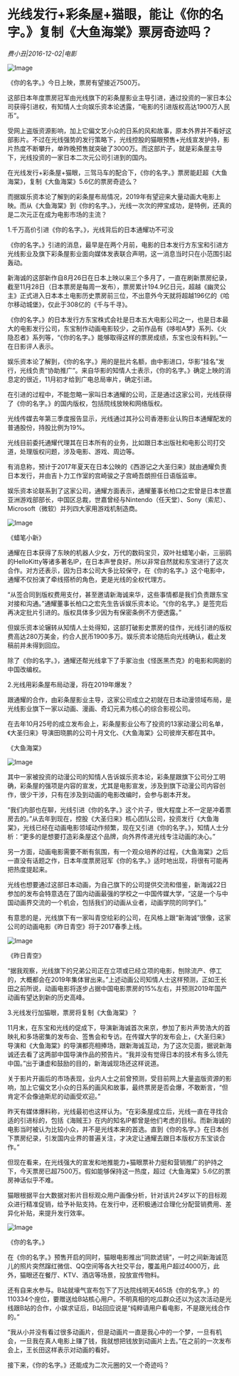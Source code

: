 # 光线发行+彩条屋+猫眼，能让《你的名字。》复制《大鱼海棠》票房奇迹吗？

*费小丑|2016-12-02|电影*

![Image](http://static.ylzbl.com/uploads/ueditor/php/upload/image/20170724/1500885690413102.jpeg)

《你的名字。》今日上映，票房有望接近7500万。

这部日本年度票房冠军由光线旗下的彩条屋影业主导引进，通过投资的一家日本公司获得引进权，有知情人士向娱乐资本论透露，“电影的引进版权高达1900万人民币”。

受网上盗版资源影响，加上它偏文艺小众的日系的风和故事，原本外界并不看好这部影片。不过在光线强势的发行策略下，光线控股的猫眼预售+光线宣发护持，影片热度不断攀升，单昨晚预售就突破了3000万。而这部片子，就是彩条屋主导下，光线投资的一家日本二次元公司引进到的国内。

在光线发行+彩条屋+猫眼，三驾马车的配合下，《你的名字。》票房能赶超《大鱼海棠》，复制《大鱼海棠》5.6亿的票房奇迹么？

而据娱乐资本论了解到的彩条屋布局情况，2019年有望迎来大量动画大电影上映。而从《大鱼海棠》到《你的名字。》，光线一次次的押宝成功，是特例，还真的是二次元正在成为电影市场的主流？

1.千万高价引进《你的名字。》，光线背后的日本通耀功不可没

《你的名字。》引进的消息，最早是在两个月前，电影的日本发行方东宝和引进方光线影业及旗下彩条屋影业面向媒体发表联合声明，这一消息当时只在小范围引起轰动。

新海诚的这部新作自8月26日在日本上映以来三个多月了，一直在刷新票房纪录，截至11月28日（日本票房是每周一发布），票房累计194.9亿日元，超越《幽灵公主》正式进入日本本土电影历史票房前三位，不出意外今天就将超越196亿的《哈尔移动城堡》，仅此于308亿的《千与千寻》。

《你的名字。》的日本发行方东宝株式会社是日本五大电影公司之一，也是日本最大的电影发行公司，东宝制作动画电影较少，之前作品有《哆啦A梦》系列、《火隐忍者》系列等，“《你的名字。》能够取得这样的票房成绩，东宝也没有料到。”一在日影评人表示。

娱乐资本论了解到，《你的名字。》用的是批片名额，由中影进口，华影“挂名”发行，光线负责“协助推广”。来自华影的知情人士表示，《你的名字。》确定上映的消息定的很近，11月初才给到广电总局审片，确定引进。

在引进的过程中，不能忽略一家叫日本通耀的公司，正是通过这家公司，光线获得了《你的名字。》的国内版权，包括院线放映和网络版权。

光线传媒去年第三季度报告显示，光线通过其孙公司香港影业认购日本通耀配发的普通股份，持股比例为19%。

光线目前委托通耀代理其在日本所有的业务，比如跟日本出版社和电影公司打交道，处理版权问题，涉及电影、游戏、周边等。

有消息称，预计于2017年夏天在日本公映的《西游记之大圣归来》就由通耀负责日本发行，并由吉卜力工作室的宫崎骏之子宫崎吾朗担任日语版监审。

娱乐资本论联系到了这家公司，通耀方面表示，通耀董事长柏口之宏曾是日本世嘉亚洲游戏部部长，中国区总裁，世嘉曾经与Nintendo（任天堂）、Sony（索尼）、Microsoft（微软）并列四大家用游戏机制造商。

![Image](http://static.ylzbl.com/uploads/ueditor/php/upload/image/20170724/1500885850176305.jpeg)

《蜡笔小新》

通耀在日本获得了东映的机器人少女，万代的数码宝贝，双叶社蜡笔小新，三丽鸥的HelloKitty等诸多著名IP，在日本声誉良好。所以非常自然就和东宝进行了这次合作。对方还表示，因为日本公司大多比较保守，在《你的名字。》这个电影中，通耀不仅扮演了牵线搭桥的角色，更是光线的全权代理方。

“从签合同到版权费用支付，甚至邀请新海诚来华，这些事情都是我们负责跟东宝对接和沟通。”通耀董事长柏口之宏先生告诉娱乐资本论。“《你的名字。》是签完后再决定批片引进的。版权具体多少因为有保密条例不方便透露。”

但娱乐资本论辗转从知情人士处得知，这部打破影史票房的佳作，光线引进的版权费高达280万美金，约合人民币1900多万。娱乐资本论随后向光线确认，截止发稿前并未得到回应。

除了《你的名字。》，通耀还帮光线拿下了手冢治虫《怪医黑杰克》的电影和网剧的中国改编权。

2.光线用彩条屋布局动漫，将在2019年爆发？

跟通耀的合作，由彩条屋影业主导，这家公司成立之初就在日本动漫领域布局，是光线影业旗下一家以动画、漫画、奇幻元素为核心的综合影视公司。

在去年10月25号的成立发布会上，彩条屋影业公布了投资的13家动漫公司名单，《大圣归来》导演田晓鹏的公司十月文化、《大鱼海棠》公司彼岸天都在其中。

《大鱼海棠》

![Image](http://static.ylzbl.com/uploads/ueditor/php/upload/image/20170724/1500885874778515.jpeg)

其中一家被投资的动漫公司的知情人告诉娱乐资本论，彩条屋跟旗下公司分工明确，彩条屋的强项是内容的宣发，尤其是电影宣发，涉及到旗下动漫公司内容创作，很少干涉，只有在涉及到动画的电影改编时，会参与剧本开发。

“我们内部也在聊，光线引进《你的名字。》这个片子，很大程度上不一定是冲着票房去的。”从去年到现在，控股《大圣归来》核心团队公司，投资发行《大鱼海棠》，光线已经在动画电影领域动作频繁，现在又引进《你的名字。》，知情人士分析：“更多的是想要打造彩条屋这个品牌，向外界传递光线专注动画的决心。”

另一方面，动画电影需要不断有氛围，有一个观众培养的过程，《大鱼海棠》之后一直没有话题之作，日本年度票房冠军《你的名字。》适时地出现，将很有可能再把热度提起来。

光线也想要通过这部日本动画，为自己旗下的公司提供交流和借鉴，新海诚22日参加的发布会特意选在了国内动画最强的学校之一中国传媒大学，“这是一个与中国动画界交流的一个机会，包括我们的动画从业者，动画学院的同学们。”

有意思的是，光线旗下有一家叫青空绘彩的公司，在风格上跟“新海诚”很像，这家公司的动画电影《昨日青空》将于2017春季上线。

![Image](http://p1.pstatp.com/large/31c00000d3bc999617c7)

《昨日青空》

“据我观察，光线旗下的兄弟公司正在立项或已经立项的电影，刨除流产、停工的，大概都会在2019年集体冒出来。”上述动画公司知情人士这样预测，正如王长田之前所说，动画电影将逐步占据中国电影票房的15%左右，并预测2019年国产动画有望达到新的历史高峰。

3.光线发行加猫眼，票房将复制《大鱼海棠》？

11月末，在东宝和光线的促成下，导演新海诚首次来京，参加了影片声势浩大的首映礼和多场密集的发布会、签售会和专访。在传媒大学的发布会上，《大圣归来》导演和《大鱼海棠》的导演都亮相捧场，跟新海诚互动，为了这次见面，据说新海诚还去看了这两部中国导演作品的预告片。“我并没有觉得日本的技术有多么领先中国。”出于谦虚和鼓励的目的，新海诚现场还这样说道。

关于影片开画后的市场表现，业内人士之前曾预测，受目前网上大量盗版资源的影响，加上它偏文艺小众的日系的画风和故事，最终票房是否会爆，不敢断言，“但肯定不会像迪斯尼的动画受欢迎。”

昨天有媒体爆料称，光线最初也这样认为。“在彩条屋成立后，光线一直在寻找合适的引进标的，包括《海贼王》在内的知名IP都曾是他们考虑的目标。而新海诚的电影当时被认为比较小众，并不是光线本来的首选。直到《你的名字。》在日本创下票房纪录，引发国内业界的普遍关注，才决定让通耀去跟日本版权方东宝谈合作。”

但现在看来，在光线强大的宣发和地推能力+猫眼票补力挺和营销推广的护持之下，今天票房已超7500万。假如能够保持这一热度，超过《大鱼海棠》5.6亿的票房神话似乎不难。

猫眼根据平台大数据对影片目标观众用户画像分析，针对该片24岁以下的目标观众进行精准促销，给予补贴支持。在发行中，还积极通过合理化分配营销费用、差异化补贴，来提升发行效率。

![Image](http://p3.pstatp.com/large/2ee70002efe5bc2fb623)

《你的名字。》

在《你的名字。》预售开启的同时，猫眼电影推出“同款滤镜”，一时之间新海诚范儿的照片突然蹿红微信、QQ空间等各大社交平台，覆盖用户超过4000万，此外，猫眼还在餐厅、KTV、酒店等场景，投放宣传物料。

还有自来水参与。B站就壕气宣布包下了万达院线明天465场《你的名字。》的110334个座位，要赠送给B站核心用户。不明真相的吃瓜群众还以为这次活动是光线跟B站的合作，小娱求证后，B站回应说是“纯粹请用户看电影，不是跟光线合作的。”

“我从小并没有看过很多动画片，但是动画片一直是我心中的一个梦，一旦有机会，一旦我在真人电影上赚了钱，我就想把钱放到动画片上去。”在之前的一次发布会上，王长田这样表示对动画的看好。

接下来，《你的名字。》还能成为二次元圈的又一个奇迹吗？

